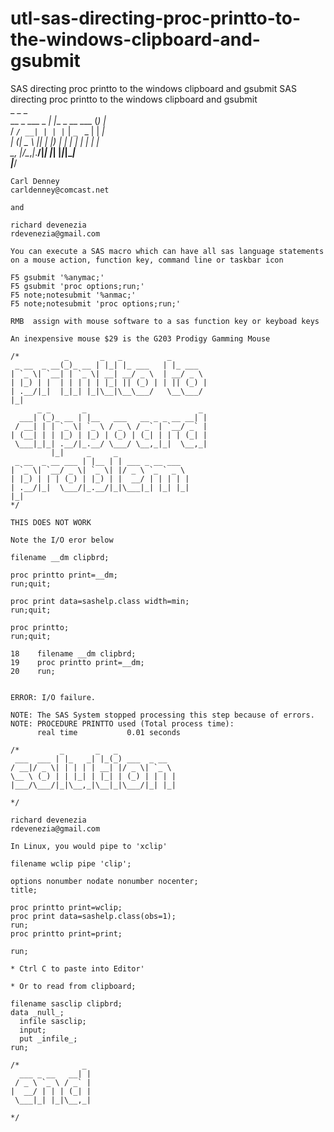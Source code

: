 # utl-sas-directing-proc-printto-to-the-windows-clipboard-and-gsubmit
SAS directing proc printto to the windows clipboard and gsubmit
    SAS directing proc printto to the windows clipboard and gsubmit                         
                     _               _ _                                                    
      __ _ ___ _   _| |__  _ __ ___ (_) |_                                                  
     / _` / __| | | | `_ \| `_ ` _ \| | __|                                                 
    | (_| \__ \ |_| | |_) | | | | | | | |_                                                  
     \__, |___/\__,_|_.__/|_| |_| |_|_|\__|                                                 
     |___/                                                                                  
                                                                                            
    Carl Denney                                                                             
    carldenney@comcast.net                                                                  
                                                                                            
    and                                                                                     
                                                                                            
    richard devenezia                                                                       
    rdevenezia@gmail.com                                                                    
                                                                                            
    You can execute a SAS macro which can have all sas language statements                  
    on a mouse action, function key, command line or taskbar icon                           
                                                                                            
    F5 gsubmit '%anymac;'                                                                   
    F5 gsubmit 'proc options;run;'                                                          
    F5 note;notesubmit '%anmac;'                                                            
    F5 note;notesubmit 'proc options;run;'                                                  
                                                                                            
    RMB  assign with mouse software to a sas function key or keyboad keys                   
                                                                                            
    An inexpensive mouse $29 is the G203 Prodigy Gamming Mouse                              
                                                                                            
    /*          _       _   _          _                                                    
     _ __  _ __(_)_ __ | |_| |_ ___   | |_ ___                                              
    | `_ \| `__| | `_ \| __| __/ _ \  | __/ _ \                                             
    | |_) | |  | | | | | |_| || (_) | | || (_) |                                            
    | .__/|_|  |_|_| |_|\__|\__\___/   \__\___/                                             
    |_|                                                                                     
          _ _       _                         _                                             
      ___| (_)_ __ | |__   ___   __ _ _ __ __| |                                            
     / __| | | `_ \| `_ \ / _ \ / _` | `__/ _` |                                            
    | (__| | | |_) | |_) | (_) | (_| | | | (_| |                                            
     \___|_|_| .__/|_.__/ \___/ \__,_|_|  \__,_|                                            
             |_|     _     _                                                                
     _ __  _ __ ___ | |__ | | ___ _ __ ___                                                  
    | `_ \| `__/ _ \| `_ \| |/ _ \ `_ ` _ \                                                 
    | |_) | | | (_) | |_) | |  __/ | | | | |                                                
    | .__/|_|  \___/|_.__/|_|\___|_| |_| |_|                                                
    |_|                                                                                     
    */                                                                                      
                                                                                            
    THIS DOES NOT WORK                                                                      
                                                                                            
    Note the I/O eror below                                                                 
                                                                                            
    filename __dm clipbrd;                                                                  
                                                                                            
    proc printto print=__dm;                                                                
    run;quit;                                                                               
                                                                                            
    proc print data=sashelp.class width=min;                                                
    run;quit;                                                                               
                                                                                            
    proc printto;                                                                           
    run;quit;                                                                               
                                                                                            
    18    filename __dm clipbrd;                                                            
    19    proc printto print=__dm;                                                          
    20    run;                                                                              
                                                                                            
                                                                                            
    ERROR: I/O failure.                                                                     
                                                                                            
    NOTE: The SAS System stopped processing this step because of errors.                    
    NOTE: PROCEDURE PRINTTO used (Total process time):                                      
          real time           0.01 seconds                                                  
                                                                                            
    /*         _       _   _                                                                
     ___  ___ | |_   _| |_(_) ___  _ __                                                     
    / __|/ _ \| | | | | __| |/ _ \| `_ \                                                    
    \__ \ (_) | | |_| | |_| | (_) | | | |                                                   
    |___/\___/|_|\__,_|\__|_|\___/|_| |_|                                                   
                                                                                            
    */                                                                                      
                                                                                            
    richard devenezia                                                                       
    rdevenezia@gmail.com                                                                    
                                                                                            
    In Linux, you would pipe to 'xclip'                                                     
                                                                                            
    filename wclip pipe 'clip';                                                             
                                                                                            
    options nonumber nodate nonumber nocenter;                                              
    title;                                                                                  
                                                                                            
    proc printto print=wclip;                                                               
    proc print data=sashelp.class(obs=1);                                                   
    run;                                                                                    
    proc printto print=print;                                                               
                                                                                            
    run;                                                                                    
                                                                                            
    * Ctrl C to paste into Editor'                                                          
                                                                                            
    * Or to read from clipboard;                                                            
                                                                                            
    filename sasclip clipbrd;                                                               
    data _null_;                                                                            
      infile sasclip;                                                                       
      input;                                                                                
      put _infile_;                                                                         
    run;                                                                                    
                                                                                            
    /*              _                                                                       
      ___ _ __   __| |                                                                      
     / _ \ `_ \ / _` |                                                                      
    |  __/ | | | (_| |                                                                      
     \___|_| |_|\__,_|                                                                      
                                                                                            
    */                                                                                      
                                                                                            
